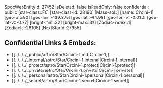 ﻿---
location: [-64.98,139.375,50]
type: Star
tags:
- astro/Star

---
SpocWebEntityId: 27452
isDeleted: false
isReadOnly: false
confidential: public
[star-class::F0]
[star-class-id::28190]
[Mass-sol::]
[name::Circini-1]
[geo-alt::50]
[geo-lon::-139.375]
[geo-lat::-64.98]
[geo-lon-v::-0.032]
[geo-lat-v::-0.27]
[bright-min::32]
[bright-max::32]
[Zodiac-index::1]
[ZodiacId::28105]
[NextStarId::27955]



## Confidential Links & Embeds: 
- [[../../../_public/astro/Star/Circini-1.md|Circini-1]] 
- [[../../../_internal/astro/Star/Circini-1.internal|Circini-1.internal]] 
- [[../../../_protect/astro/Star/Circini-1.protect|Circini-1.protect]] 
- [[../../../_private/astro/Star/Circini-1.private|Circini-1.private]] 
- [[../../../_personal/astro/Star/Circini-1.personal|Circini-1.personal]] 
- [[../../../_secret/astro/Star/Circini-1.secret|Circini-1.secret]]


